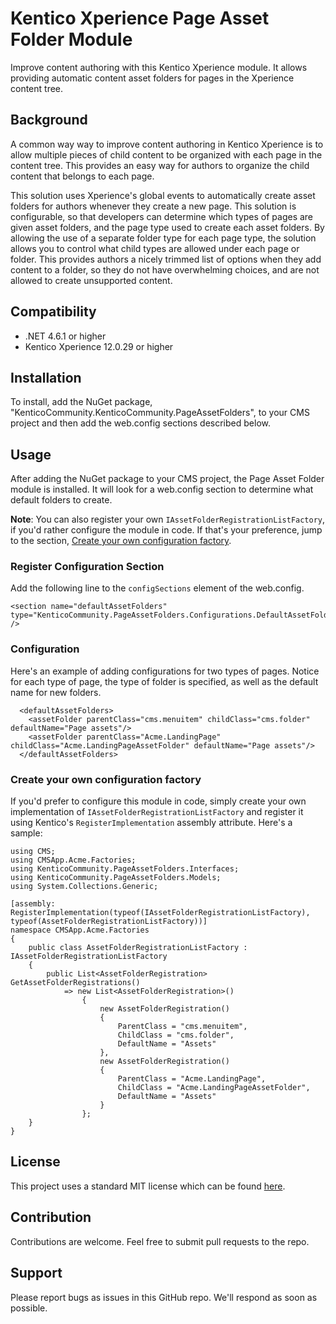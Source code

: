 # Kentico Xperience Page Asset Folder Module
Improve content authoring with this Kentico Xperience module. It allows providing automatic content asset folders for pages in the Xperience content tree.

## Background
A common way way to improve content authoring in Kentico Xperience is to allow multiple pieces of child content to be organized with each page in the content tree. This provides an easy way for authors to organize the child content that belongs to each page.

This solution uses Xperience's global events to automatically create asset folders for authors whenever they create a new page. This solution is configurable, so that developers can determine which types of pages are given asset folders, and the page type used to create each asset folders.  By allowing the use of a separate folder type for each page type, the solution allows you to control what child types are allowed under each page or folder. This provides authors a nicely trimmed list of options when they add content to a folder, so they do not have overwhelming choices, and are not allowed to create unsupported content.

## Compatibility
* .NET 4.6.1 or higher
* Kentico Xperience 12.0.29 or higher

## Installation
To install, add the NuGet package, "KenticoCommunity.KenticoCommunity.PageAssetFolders", to your CMS project and then add the web.config sections described below.

## Usage
After adding the NuGet package to your CMS project, the Page Asset Folder module is installed. It will look for a web.config section to determine what default folders to create. 

**Note**: You can also register your own `IAssetFolderRegistrationListFactory`, if you'd rather configure the module in code. If that's your preference, jump to the section, [Create your own configuration factory](#create-your-own-configuration-factory).

### Register Configuration Section

Add the following line to the `configSections` element of the web.config.

```
<section name="defaultAssetFolders" type="KenticoCommunity.PageAssetFolders.Configurations.DefaultAssetFoldersSection,KenticoCommunity.PageAssetFolders" />
```

### Configuration

Here's an example of adding configurations for two types of pages. Notice for each type of page, the type of folder is specified, as well as the default name for new folders.

```
  <defaultAssetFolders>
    <assetFolder parentClass="cms.menuitem" childClass="cms.folder" defaultName="Page assets"/>
    <assetFolder parentClass="Acme.LandingPage" childClass="Acme.LandingPageAssetFolder" defaultName="Page assets"/>
  </defaultAssetFolders>

```

### Create your own configuration factory
If you'd prefer to configure this module in code, simply create your own implementation of `IAssetFolderRegistrationListFactory` and register it using Kentico's `RegisterImplementation` assembly attribute. Here's a sample:
```
using CMS;
using CMSApp.Acme.Factories;
using KenticoCommunity.PageAssetFolders.Interfaces;
using KenticoCommunity.PageAssetFolders.Models;
using System.Collections.Generic;

[assembly: RegisterImplementation(typeof(IAssetFolderRegistrationListFactory), typeof(AssetFolderRegistrationListFactory))]
namespace CMSApp.Acme.Factories
{
    public class AssetFolderRegistrationListFactory : IAssetFolderRegistrationListFactory
    {
        public List<AssetFolderRegistration> GetAssetFolderRegistrations()
            => new List<AssetFolderRegistration>()
                {
                    new AssetFolderRegistration()
                    {
                        ParentClass = "cms.menuitem",
                        ChildClass = "cms.folder",
                        DefaultName = "Assets"
                    },
                    new AssetFolderRegistration()
                    {
                        ParentClass = "Acme.LandingPage",
                        ChildClass = "Acme.LandingPageAssetFolder",
                        DefaultName = "Assets"
                    }
                };
    }
}
```

## License

This project uses a standard MIT license which can be found [here](https://github.com/heywills/page-asset-folder-module/master/LICENSE).

## Contribution

Contributions are welcome. Feel free to submit pull requests to the repo.

## Support

Please report bugs as issues in this GitHub repo.  We'll respond as soon as possible.
